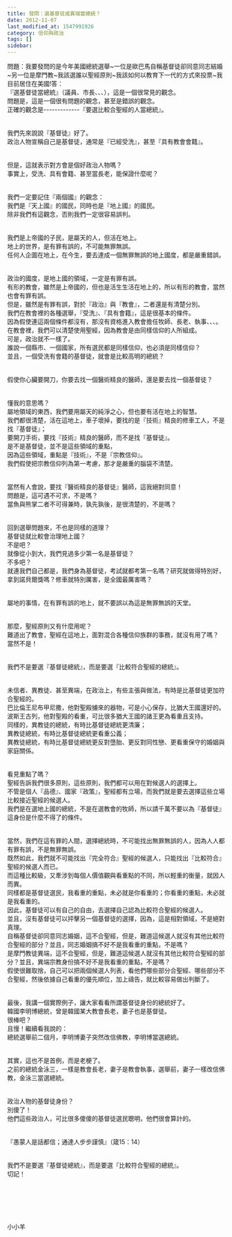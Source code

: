 ```yaml
---
title: 發問：選基督徒或異端當總統？
date: 2012-11-07
last_modified_at: 1547991926
category: 信仰與政治
tags: []
sidebar: 
---
```


<p>問題：我要發問的是今年美國總統選舉~一位是歐巴馬自稱基督徒卻同意同志結婚~另一位是摩門教~我該選誰以聖經原則~我該如何以教育下一代的方式來投票~我目前居住在美國!<!--more-->答：<br/>『選基督徒當總統』（議員、市長、、、），這是一個很常見的觀念。<br/>問題是，這是一個很有問題的觀念，甚至是錯誤的觀念。<br/>正確的觀念是-------------『要選比較合聖經的人當總統』。<br/><br/><br/>我們先來說說『基督徒』好了。<br/>政治人物宣稱自己是基督徒，通常是『已經受洗』，甚至『具有教會會籍』。<br/><br/><br/>但是，這就表示對方會是個好政治人物嗎？<br/>事實上，受洗、具有會籍、甚至當長老，能保證什麼呢？<br/><br/><br/>我們一定要記住『兩個國』的觀念：<br/>我們是『天上國』的國民，同時也是『地上國』的國民。<br/>除非我們有這觀念，否則我們一定很容易誤判。<br/><br/><br/>我們是上帝國的子民，是屬天的人，但活在地上。<br/>地上的世界，是有罪有誤的，不可能無罪無誤。<br/>任何人企圖在地上，在今生，要去達成一個無罪無誤的地上國度，都是嚴重錯誤。<br/><br/><br/>政治的國度，是地上國的領域，一定是有罪有誤。<br/>有形的教會，雖然是上帝國的，但也是活生生活在地上的，所以有形的教會，當然也會有罪有誤。<br/>但是，雖然是有罪有誤，對於『政治』與『教會』，二者還是有清楚分別。<br/>我們在教會裡的各種選舉，『受洗』、『具有會籍』，這是很基本的條件。<br/>因為假使連這兩個條件都沒有，那沒有資格進入教會擔任牧師、長老、執事、、、。<br/>在教會裡，我們可以清楚使用聖經，因為教會是由同樣信仰的人所組成。<br/>可是，政治就不一樣了。<br/>誰說一個縣市、一個國家，所有選民都是同樣信仰，也必須是同樣信仰？<br/>並且，一個受洗有會籍的基督徒，就會是比較高明的總統？<br/><br/><br/>假使你心臟要開刀，你要去找一個醫術精良的醫師，還是要去找一個基督徒？<br/><br/><br/>懂我的意思嗎？<br/>屬地領域的東西，我們要用屬天的純淨之心，但也要有活在地上的智慧。<br/>我們都很清楚，活在這地上，車子壞掉，要找的是『技術』精良的修車工人，不是找『基督徒』；<br/>要開刀手術，要找『技術』精良的醫師，而不是找『基督徒』。<br/>是不是基督徒，並不是這些領域的重點，<br/>因為這些領域，重點是『技術』，不是『宗教信仰』。<br/>我們假使把宗教信仰列為第一考慮，那才是嚴重的腦袋不清楚。<br/><br/><br/>當然有人會說，要找『醫術精良的基督徒』醫師，這我絕對同意！<br/>問題是，這可遇不可求，不是嗎？<br/>當魚與熊掌二者不可得兼時，孰先孰後，是很清楚的，不是嗎？<br/><br/><br/>回到選舉問題來，不也是同樣的道理？<br/>基督徒就比較會治理地上國？<br/>不是吧？<br/>就像從小到大，我們見過多少第一名是基督徒？<br/>不多吧？<br/>就連我們自己都是，我們身為基督徒，考試就都考第一名嗎？研究就做得特別好，拿到諾貝爾獎嗎？修車就特別厲害，是全國最厲害嗎？<br/><br/><br/>屬地的事情，在有罪有誤的地上，就不要誤以為這是無罪無誤的天堂。<br/><br/><br/>那麼，聖經原則又有什麼用呢？<br/>難道出了教會，聖經在這地上，面對混合各種信仰族群的事務，就沒有用了嗎？<br/>當然不是！<br/><br/><br/>我們不是要選『基督徒總統』，而是要選『比較符合聖經的總統』。<br/><br/><br/>未信者、異教徒、甚至異端，在政治上，有些主張與做法，有時是比基督徒更加符合聖經的。<br/>巴比倫王尼布甲尼撒，他對聖殿擄來的器物，可是小心保存，比猶大王國還好的。<br/>波斯王古列，他對聖殿的看重，可比很多猶大王國的諸王更為看重且支持。<br/>同樣的，異教徒的總統，有時比基督徒總統更清廉；<br/>異教徒總統，有時比基督徒總統更看重公義；<br/>異教徒總統，有時比基督徒總統更反對墮胎、更反對同性戀、更看重保守的婚姻與家庭關係。<br/><br/><br/>看見重點了嗎？<br/>聖經告訴我們很多原則，這些原則，我們都可以用在對候選人的選擇上。<br/>不管是個人『品德』、國家『政策』，聖經都有立場，而我們就是要去選擇這些立場比較接近聖經的候選人。<br/>我們是在選地上國的總統，不是在選教會的牧師，所以請千萬不要以為『基督徒』這身份是什麼不得了的條件。<br/><br/><br/>當然，我們在這有罪的人間，選擇總統時，不可能找出無罪無誤的人，因為人人都有罪有誤，不是無罪無誤。<br/>既然如此，我們就不可能找出『完全符合』聖經的候選人，只能找出『比較符合』聖經的候選人而已。<br/>而這種比較級，又牽涉到每個人價值觀與看重點的不同，所以輕重的衡量，就因人而異。<br/>同樣都是基督徒選民，我看重的重點，未必就是你看重的；你看重的重點，未必就是我看重的。<br/>因此，基督徒可以有自己的自由，去選擇自己認為比較符合聖經的候選人。<br/>並且，沒有基督徒可以抨擊另一個基督徒的選擇，因為，這是相對領域，不是絕對真理。<br/>自稱基督徒卻同意同志婚姻，這不合聖經，但是，難道這候選人就沒有其他比較符合聖經的部分？並且，同志婚姻搞不好不是我看重的重點，不是嗎？<br/>是摩門教徒異端，這不合聖經，但是，難道這候選人就沒有其他比較符合聖經的部分？並且，異端宗教身份搞不好不是我看重的重點，不是嗎？<br/>假使很難取捨，自己可以把兩個候選人列表，看他們哪些部分合聖經、哪些部分不合聖經，然後依據自己看重的優先順位，加上禱告，就比較容易做出判斷了。<br/><br/><br/>最後，我講一個實際例子，讓大家看看所謂基督徒身份的總統好了。<br/>韓國李明博總統，曾是韓國某大教會長老，妻子也是基督徒。<br/>很棒吧？<br/>且慢！繼續看我說的：<br/>總統選舉前二個月，李明博妻子突然改信佛教，李明博當選總統。<br/><br/><br/>其實，這也不是首例，而是老梗了。<br/>之前的總統金泳三，一樣是教會長老，妻子是教會執事，選舉前，妻子一樣改信佛教，金泳三當選總統。<br/><br/><br/>政治人物的基督徒身份？<br/>別傻了！<br/>他們這些政治人，可比很多傻傻的基督徒選民聰明，他們很會算計的。<br/><br/><br/>『愚蒙人是話都信；通達人步步謹慎』（箴15：14）<br/><br/><br/>我們不是要選『基督徒總統』，而是要選『比較符合聖經的總統』。<br/>切記！<br/><br/><br/><br/><br/><br/><br/>小小羊<br/><br/><br/><br/><br/><br/><br/></p>